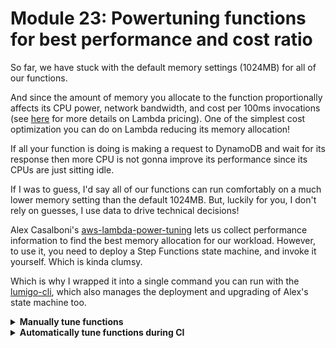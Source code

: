 # Module 23: Powertuning functions for best performance and cost ratio

So far, we have stuck with the default memory settings (1024MB) for all of our functions.

And since the amount of memory you allocate to the function proportionally affects its CPU power, network bandwidth, and cost per 100ms invocations (see [here](https://aws.amazon.com/lambda/pricing/) for more details on Lambda pricing). One of the simplest cost optimization you can do on Lambda reducing its memory allocation!

If all your function is doing is making a request to DynamoDB and wait for its response then more CPU is not gonna improve its performance since its CPUs are just sitting idle.

If I was to guess, I'd say all of our functions can run comfortably on a much lower memory setting than the default 1024MB. But, luckily for you, I don't rely on guesses, I use data to drive technical decisions!

Alex Casalboni's [aws-lambda-power-tuning](https://github.com/alexcasalboni/aws-lambda-power-tuning) lets us collect performance information to find the best memory allocation for our workload. However, to use it, you need to deploy a Step Functions state machine, and invoke it yourself. Which is kinda clumsy.

Which is why I wrapped it into a single command you can run with the [lumigo-cli](https://www.npmjs.com/package/lumigo-cli#lumigo-cli-powertune-lambda), which also manages the deployment and upgrading of Alex's state machine too.

<details>
<summary><b>Manually tune functions</b></summary><p>

1. Install the `lumigo-cli` (if you haven't already) by running `npm i -g lumigo-cli`

2. To find the optimal memory setting for `get-restaurants` function, we need to generate a payload to invoke the function with. Fortunately, the function doesn't actually use anything from the invocation event, so `{}` would do.

Run `lumigo-cli powertune-lambda -h` to see what configuration options you have.

Now, figure out what's the full name of your `get-restaurants` function, it should be something like `workshop-xxx-dev-get-restaurants` where `xxx` is the value of the `custom.name` field in the `serverless.yml`.

For example, mine is `workshop-yancui-dev-get-restaurants`.

Now, run the following (replace `xxx`)

```
lumigo-cli powertune-lambda -r us-east-1 -n workshop-xxx-dev-get-restaurants --payload '{}' --strategy balanced
```

**NOTE**: there are 3 strategies - `cost`, `speed` and `balanced`, usually you should go with `balanced` as `cost` would always give you 128MB and `speed` would generally favor higher memory allocations even when there are marginal gains.

You should see something like this:

```
checking the aws-lambda-power-tuning SAR in [us-east-1]
the latest version of aws-lambda-power-tuning SAR is 3.2.5
looking for deployed CloudFormation stack [serverlessrepo-lumigo-cli-powertuning-lambda] in [us-east-1]
stack is deployed but is running an outdated version [3.2.4]
CloudFormation template has been generated
waiting for SAR deployment to finish...
.....
SAR deployment completed
the State Machine is arn:aws:states:us-east-1:374852340823:stateMachine:powerTuningStateMachine-7rCSp1kyv4TF
State Machine execution started
execution ARN is arn:aws:states:us-east-1:374852340823:execution:powerTuningStateMachine-7rCSp1kyv4TF:ede4181f-21f0-47f1-8a59-cd750c637777
..
{
  "power": 512,
  "cost": 8.332e-7,
  "duration": 23.76583333333334,
  "stateMachine": {
    "executionCost": 0.0003,
    "lambdaCost": 0.0010964911999999999,
    "visualization": "https://lambda-power-tuning.show/#gAAAAQACAAQABsAL;IQnhQnkpUUJtIL5B7+6XQWNJiEHfFoRB;EanfNBGp3zQRqV81EanfNc2+JzYpQKQ2"
  },
  "functionName": "workshop-yancui-dev-get-restaurants"
}

? Do you want to open the visualization to see more results? (Use arrow keys)
❯ yes 
  no 
```

If you enter yes, then you should see something like this:

![](/images/mod26-001.png)

As you can see, `512MB` gives us the best bang for our buck, and there are negligible gains by going up to `1024MB`. Let's take the 50% cost saving and run!

3. Now that we know the best memory setting for the `get-restaurants` function, let's go back to the `serverless.yml` and update its configuration.

e.g.

```yml
get-restaurants:
  handler: functions/get-restaurants.handler
  memorySize: 512
  ...
```

4. Repeat this for the `get-index` function.

```
lumigo-cli powertune-lambda -r us-east-1 -n workshop-xxx-dev-get-index --payload '{}' --strategy balanced
```

![](/images/mod26-002.png)

![](/images/mod26-003.png)

5. Now, see if you can figure out what payload you need to invoke `search-restaurants`, `place-order` and `notify-restaurant` with, so you can tune these functions too ;-)

</p></details>

<details>
<summary><b>Automatically tune functions during CI</b></summary><p>

So far, we've explored how to use the [lumigo-cli](https://www.npmjs.com/package/lumigo-cli) to figure out what's the best memory setting for our function.

But that's manual and laborious, and what if we change something in our code and forget to rerun this process? We could accidentally leave our function underpowered or end up overpaying for them.

If you run `lumigo-cli powertune-lambda -h` you will notice that there's an `autoOptimize` option! This instructs the state machine to automatically apply the best memory setting to the function at the end of the process.

![](/images/mod26-004.png)

So, we can actually do this as part of our CI/CD pipeline - deploy the functions, then run `lumigo-cli powertune-lambda --autoOptimize ...` to automatically tune the function so it's never mis-configured!

HOWEVER, this might be a risky thing to do in production! Especially if you have functions that produces side-effects (e.g. the `place-order` function) like writing data to DynamoDB, etc. Instead, what you could do, is to script it as part of your CI to:

1. run `lumigo-cli powertune-lambda` and send the response to an output file with the `--outputFile` flag, and suppress the visualization option with the `--noVisualization` flag

2. parse the output JSON file

3. if the configuration for a file is different to what's in the `serverless.yml`, then update the configuration in the `serverless.yml`

4. commit the change, and auto-create a PR

Check out [this post](https://theburningmonk.com/2020/03/how-to-optimize-lambda-memory-size-during-ci-cd-pipeline/) for an example on how to extract the best memory setting from the output.

</p></details>
